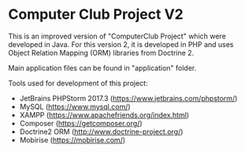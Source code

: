 # Computer Club Project V2
This is an improved version of "ComputerClub Project" which were developed in Java. For this version 2, it is developed in PHP and uses Object Relation Mapping (ORM) libraries from Doctrine 2.

Main application files can be found in "application" folder.

Tools used for development of this project:
* JetBrains PHPStorm 2017.3 (https://www.jetbrains.com/phpstorm/)
* MySQL (https://www.mysql.com/)
* XAMPP (https://www.apachefriends.org/index.html)
* Composer (https://getcomposer.org/)
* Doctrine2 ORM (http://www.doctrine-project.org/)
* Mobirise (https://mobirise.com/)
